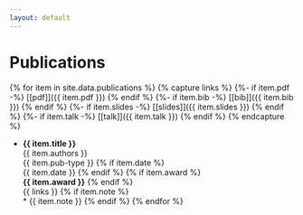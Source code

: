 ```yaml
---
layout: default
---
```


# Publications
{% for item in site.data.publications %}
{% capture links %}
{%- if item.pdf -%} [[pdf]]({{ item.pdf }}) {% endif %}
{%- if item.bib -%} [[bib]]({{ item.bib }}) {% endif %}
{%- if item.slides -%} [[slides]]({{ item.slides }}) {% endif %}
{%- if item.talk -%} [[talk]]({{ item.talk }}) {% endif %}
{% endcapture %}

* **{{ item.title }}**  
	{{ item.authors }}  
	{{ item.pub-type }} {% if item.date %}   
	{{ item.date }} {% endif %} {% if item.award %}  
	**{{ item.award }}** {% endif %}  
	{{ links }}	{% if item.note %}  
	\* {{ item.note }} {% endif %}
{% endfor %}